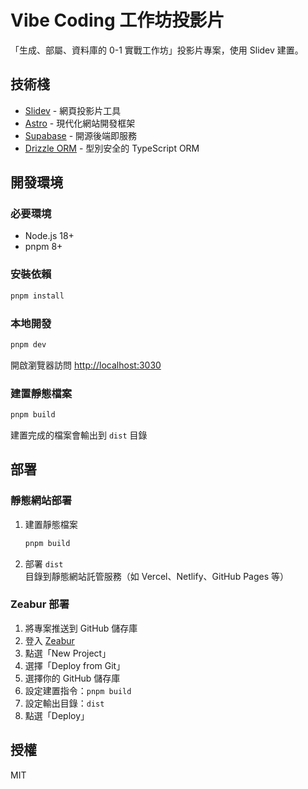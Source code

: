 # Vibe Coding 工作坊投影片

「生成、部屬、資料庫的 0-1 實戰工作坊」投影片專案，使用 Slidev 建置。

## 技術棧

- [Slidev](https://sli.dev/) - 網頁投影片工具
- [Astro](https://astro.build/) - 現代化網站開發框架
- [Supabase](https://supabase.com/) - 開源後端即服務
- [Drizzle ORM](https://orm.drizzle.team/) - 型別安全的 TypeScript ORM

## 開發環境

### 必要環境

- Node.js 18+
- pnpm 8+

### 安裝依賴

```bash
pnpm install
```

### 本地開發

```bash
pnpm dev
```

開啟瀏覽器訪問 [http://localhost:3030](http://localhost:3030)

### 建置靜態檔案

```bash
pnpm build
```

建置完成的檔案會輸出到 `dist` 目錄

## 部署

### 靜態網站部署

1. 建置靜態檔案
   ```bash
   pnpm build
   ```

2. 部署 `dist` 目錄到靜態網站託管服務（如 Vercel、Netlify、GitHub Pages 等）

### Zeabur 部署

1. 將專案推送到 GitHub 儲存庫
2. 登入 [Zeabur](https://zeabur.com/)
3. 點選「New Project」
4. 選擇「Deploy from Git」
5. 選擇你的 GitHub 儲存庫
6. 設定建置指令：`pnpm build`
7. 設定輸出目錄：`dist`
8. 點選「Deploy」

## 授權

MIT

